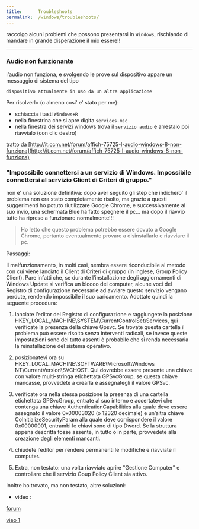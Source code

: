 ```yaml
---
title:      Troubleshoots
permalink:  /windows/troubleshoots/
---
```


raccolgo alcuni problemi che possono presentarsi in `Windows`, rischiando di mandare in grande disperazione il mio essere!!


***

### Audio non funzionante

l'audio non funziona, e svolgendo le prove sul dispositivo appare un messaggio di sistema del tipo

````
dispositivo attualmente in uso da un altra applicazione
````

Per risolverlo (o almeno cosi' e' stato per me):

* schiaccia i tasti `Windows+R`
* nella finestrina che si apre digita `services.msc`
* nella finestra dei servizi windows trova il `servizio audio` e arrestalo poi  riavvialo (con clic destro)

tratto da [http://it.ccm.net/forum/affich-75725-l-audio-windows-8-non-funziona](http://it.ccm.net/forum/affich-75725-l-audio-windows-8-non-funziona)



### "Impossibile connettersi a un servizio di Windows. Impossibile connettersi al servizio Client di Criteri di gruppo."

non e' una soluzione definitiva: dopo aver seguito gli step che indichero' il problema non era stato completamente risolto, ma grazie a questi suggerimenti ho potuto riutilizzare Google Chrome, e successivamente al suo invio, una schermata Blue ha fatto spegnere il pc... ma dopo il riavvio tutto ha ripreso a funzionare normalmente!!!

> Ho letto che questo problema potrebbe essere dovuto a Google Chrome, pertanto eventualmente provare a disinstallarlo e riavviare il pc.

Passaggi:

Il malfunzionamento, in molti casi, sembra essere riconducibile al metodo con cui viene lanciato il Client di Criteri di gruppo (in inglese, Group Policy Client). Pare infatti che, se durante l’installazione degli aggiornamenti di Windows Update si verifica un blocco del computer, alcune voci del Registro di configurazione necessarie ad avviare questo servizio vengano perdute, rendendo impossibile il suo caricamento. Adottate quindi la seguente procedura:

1) lanciate l’editor del Registro di configurazione e raggiungete la posizione HKEY_LOCAL_MACHINE\SYSTEM\CurrentControlSet\Services, qui verificate la presenza della chiave Gpsvc. Se trovate questa cartella il problema può essere risolto senza interventi radicali, se invece queste impostazioni sono del tutto assenti è probabile che si renda necessaria la reinstallazione del sistema operativo.

2) posizionatevi ora su HKEY_LOCAL_MACHINE\SOFTWARE\Microsoft\Windows NT\CurrentVersion\SVCHOST. Qui dovrebbe essere presente una chiave con valore multi-stringa etichettata GPSvcGroup, se questa chiave mancasse, provvedete a crearla e assegnategli il valore GPSvc.

3) verificate ora nella stessa posizione la presenza di una cartella etichettata GPSvcGroup, entrate al suo interno e accertatevi che contenga una chiave AuthenticationCapabilities alla quale deve essere assegnato il valore 0x00003020 (o 12320 decimale) e un’altra chiave CoInitializeSecurityParam alla quale deve corrispondere il valore 0x00000001, entrambi le chiavi sono di tipo Dword. Se la struttura appena descritta fosse assente, in tutto o in parte, provvedete alla creazione degli elementi mancanti.

4) chiudete l’editor per rendere permanenti le modifiche e riavviate il computer.

5) Extra, non testato: una volta riavviato aprire "Gestione Computer" e controllare che il servizio Goup Policy Client sia attivo.

Inoltre ho trovato, ma non testato, altre soluzioni:

- video :

[forum ](http://answers.microsoft.com/en-us/windows/forum/windows_7-performance/why-wont-windows-connect-to-the-group-policy/b73107f8-8447-4599-87a5-65ecc6a63aa0?page=2&auth=1)

[vieo 1](https://www.youtube.com/watch?feature=player_embedded&v=4m5KEmckWK4#t=115)
